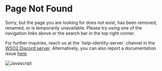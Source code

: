 
<!--
 * Copyright (c) 2019-2024, WSO2 LLC. (http://www.wso2.com).
 *
 * WSO2 LLC. licenses this file to you under the Apache License,
 * Version 2.0 (the "License"); you may not use this file except
 * in compliance with the License.
 * You may obtain a copy of the License at
 *
 * http://www.apache.org/licenses/LICENSE-2.0
 *
 * Unless required by applicable law or agreed to in writing,
 * software distributed under the License is distributed on an
 * "AS IS" BASIS, WITHOUT WARRANTIES OR CONDITIONS OF ANY
 * KIND, either express or implied.  See the License for the
 * specific language governing permissions and limitations
 * under the License.
-->

<head>
    <link rel="stylesheet" type="text/css" href="{{base_path}}/assets/css/page-not-found.css">
</head>
<div class="center-all">
    <div class="md-page-not-found-container">
        <div class="md-page-not-found-text-container">
            <h1>Page Not Found</h1>
            <p>Sorry, but the page you are looking for does not exist, has been removed, renamed, or is temporarily unavailable. Please try using one of the navigation links above or the search bar in the top right corner.</p>
            <p>For further inquiries, reach us at the `help-identity-server` channel in the <a href="https://discord.com/invite/wso2">WSO2 Discord server</a>.
            Alternatively, you can also report a documentation issue <a href="https://github.com/wso2/product-is/issues/new/choose">here</a>.</p>
        </div>
        <div class="md-page-not-found-img-container">
            <img src="{{base_path}}/assets/images/page-not-found.svg" alt="Javascript" />
        </div>
    </div>
</div>
